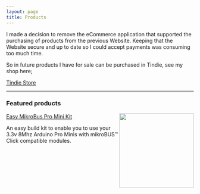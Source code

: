 ```yaml
---
layout: page
title: Products
---
```


I made a decision to remove the eCommerce application that supported the purchasing of products from the previous Website. Keeping that the Website secure and up to date so I could accept payments was consuming too much time.

So in future products I have for sale can be purchased in Tindie, see my shop here; 

[Tindie Store](https://www.tindie.com/stores/stuartsprojects/)

----------

### Featured products

<img align="right" src="../images/EMPM1.jpg" width="200"/>

[Easy MikroBus Pro Mini Kit](https://www.tindie.com/products/stuartsprojects/easy-mikrobus-pro-mini-kit/ )

An easy build kit to enable you to use your 3.3v 8Mhz Arduino Pro Minis with mikroBUS™ Click compatible modules.

